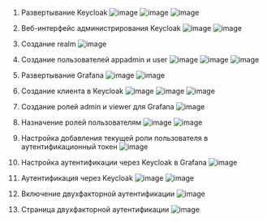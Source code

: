 1. Развертывание Keycloak
   ![image](https://github.com/slavastrybak/TOIB/assets/70744558/f69cb586-7a3e-40b8-ad88-06b37d342ea2)
   ![image](https://github.com/slavastrybak/TOIB/assets/70744558/e56e43c8-a570-4dc0-a9f8-dd96e9a3ad0f)
   ![image](https://github.com/slavastrybak/TOIB/assets/70744558/ca49adb8-c319-44c7-9a51-98d69a3d4300)
   
2. Веб-интерфейс администрирования Keycloak
   ![image](https://github.com/slavastrybak/TOIB/assets/70744558/7ff3c096-35da-44ab-b371-cd6fa5c21a96)
   ![image](https://github.com/slavastrybak/TOIB/assets/70744558/05be4dd2-ef20-4c36-abc1-d9e547c7f713)
   
3. Создание realm
   ![image](https://github.com/slavastrybak/TOIB/assets/70744558/34a039a3-3e25-421f-9ceb-f41aed324056)
   
4. Создание пользователей appadmin и user
   ![image](https://github.com/slavastrybak/TOIB/assets/70744558/344aeee1-2707-4d9f-bd9a-f4eff698f230)
   ![image](https://github.com/slavastrybak/TOIB/assets/70744558/e95868a5-f77d-4569-9c0d-05f218d3d42a)
   ![image](https://github.com/slavastrybak/TOIB/assets/70744558/4465d0af-e96c-47a5-8942-6f826566ea52)

5. Развертывание Grafana
   ![image](https://github.com/slavastrybak/TOIB/assets/70744558/92b6ee0f-65ca-4242-b7fc-0a914e28c2f0)
   ![image](https://github.com/slavastrybak/TOIB/assets/70744558/60e99073-9a1d-4f78-8629-b416c4a83a4f)
   
6. Создание клиента в Keycloak
    ![image](https://github.com/slavastrybak/TOIB/assets/70744558/efcf78f2-ff24-4229-ac55-3dc8867dc311)
    ![image](https://github.com/slavastrybak/TOIB/assets/70744558/eabbc06c-fdc6-4c72-a865-0f54b8f7c313)
    ![image](https://github.com/slavastrybak/TOIB/assets/70744558/4699024e-8756-4000-ac4e-57ddb7dd6656)
    
7. Создание ролей admin и viewer для Grafana
    ![image](https://github.com/slavastrybak/TOIB/assets/70744558/455d2280-dd08-4f6f-b76e-a2f72d97ae68)
    
8. Назначение ролей пользователям
    ![image](https://github.com/slavastrybak/TOIB/assets/70744558/38e820cc-1e70-493c-8c84-7235b76beec5)
    ![image](https://github.com/slavastrybak/TOIB/assets/70744558/e3857d9b-5371-431c-98c5-6d9010a47e91)
    
9. Настройка добавления текущей роли пользователя в аутентификационный токен
    ![image](https://github.com/slavastrybak/TOIB/assets/70744558/639d6b14-b982-4de4-ab67-7294cc7ba644)
    
10. Настройка аутентификации через Keycloak в Grafana
    ![image](https://github.com/slavastrybak/TOIB/assets/70744558/cb7d1c9e-94b5-4efe-952b-060d93d941d2)

11. Аутентификация через Keycloak
    ![image](https://github.com/slavastrybak/TOIB/assets/70744558/0a381a7c-f65a-4fec-bbf8-58bf9ece76fe)
    ![image](https://github.com/slavastrybak/TOIB/assets/70744558/1279d510-7fcb-4145-8534-a934b4543df0)
    
12. Включение двухфакторной аутентификации
    ![image](https://github.com/slavastrybak/TOIB/assets/70744558/67335841-f12c-483d-8f6b-2fb574860a68)
    
13. Страница двухфакторной аутентификации
    ![image](https://github.com/slavastrybak/TOIB/assets/70744558/d374555c-dc1d-421e-8f89-2902f28e209a)
    


    
